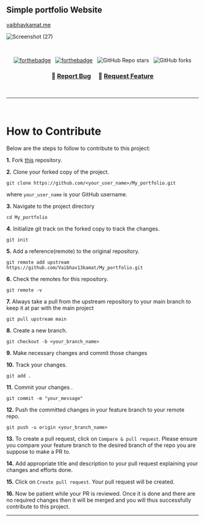 ## Simple portfolio Website 
[vaibhavkamat.me](https://vaibhavkamat.me)

<!--![Screenshot (24)](https://user-images.githubusercontent.com/91717908/194021162-2f230e64-a7fb-40d3-b8ed-1cbeeae011e5.png) -->
![Screenshot (27)](https://user-images.githubusercontent.com/91717908/194218164-18c839d3-1b0f-4eaa-b505-3da70a7a1702.png)

<br/>

<center>

[![forthebadge](https://forthebadge.com/images/badges/built-with-love.svg)](https://forthebadge.com) &nbsp;
[![forthebadge](https://forthebadge.com/images/badges/open-source.svg)](https://forthebadge.com) &nbsp;
![GitHub Repo stars](https://img.shields.io/github/stars/Vaibhav13kamat/My_portfolio?color=red&logo=github&style=for-the-badge) &nbsp;
![GitHub forks](https://img.shields.io/github/forks/Vaibhav13kamat/My_portfolio?color=red&logo=github&style=for-the-badge)

</center>

<h3 align="center">
    🔹
    <a href="https://github.com/Vaibhav13kamat/My_portfolio/issues">Report Bug</a> &nbsp; &nbsp;
    🔹
    <a href="https://github.com/Vaibhav13kamat/My_portfolio/issues">Request Feature</a>
</h3>
<br>

***
<br>

# How to Contribute

Below are the steps to follow to contribute to this project:

**1.** Fork [this](https://github.com/Vaibhav13kamat/My_portfolio.git) repository.

**2.** Clone your forked copy of the project.

```
git clone https://github.com/<your_user_name>/My_portfolio.git
```

where `your_user_name` is your GitHub username.

**3.** Navigate to the project directory

```
cd My_portfolio
```
**4.** Initialize git track on the forked copy to track the changes.

```
git init
```

**5.** Add a reference(remote) to the original repository.

```
git remote add upstream https://github.com/Vaibhav13kamat/My_portfolio.git
```

**6.** Check the remotes for this repository.

```
git remote -v
```

**7.** Always take a pull from the upstream repository to your main branch to keep it at par with the main project

```
git pull upstream main
```

**8.** Create a new branch.

```
git checkout -b <your_branch_name>
```

**9.** Make necessary changes and commit those changes

**10.** Track your changes.

```
git add .
```

**11.** Commit your changes .

```
git commit -m "your_message"
```

**12.** Push the committed changes in your feature branch to your remote repo.

```
git push -u origin <your_branch_name>
```

**13.** To create a pull request, click on `Compare & pull request`. Please ensure you compare your feature branch to the desired branch of the repo you are suppose to make a PR to.

**14.** Add appropriate title and description to your pull request explaining your changes and efforts done.

**15.** Click on `Create pull request`. Your pull request will be created.

**16.** Now be patient while your PR is reviewed. Once it is done and there are no required changes then it will be merged and you will thus successfully contribute to this project.

***
